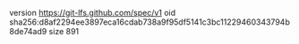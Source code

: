 version https://git-lfs.github.com/spec/v1
oid sha256:d8af2294ee3897eca16cdab738a9f95df5141c3bc11229460343794b8de74ad9
size 891
